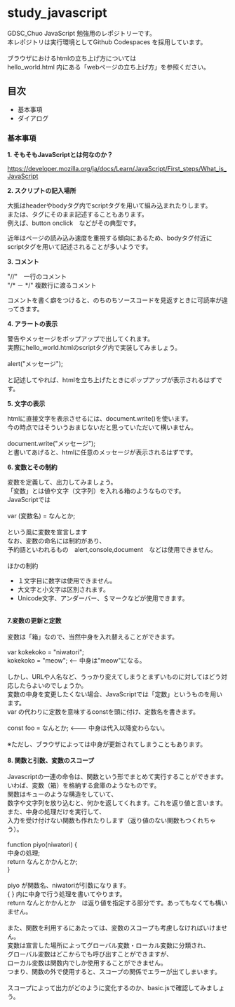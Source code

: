 # study_javascript

GDSC_Chuo JavaScript 勉強用のレポジトリーです。<br>
本レポジトリは実行環境としてGithub Codespaces を採用しています。<br>
<br>
ブラウザにおけるhtmlの立ち上げ方については<br>
hello_world.html 内にある「webページの立ち上げ方」を参照ください。<br>

## 目次
- 基本事項
- ダイアログ

### 基本事項

<strong>1. そもそもJavaScriptとは何なのか？</strong><br>

https://developer.mozilla.org/ja/docs/Learn/JavaScript/First_steps/What_is_JavaScript

<strong>2. スクリプトの記入場所</strong><br>

大抵はheaderやbodyタグ内でscriptタグを用いて組み込まれたりします。<br>
または、タグにそのまま記述することもあります。<br>
例えば、button onclick　などがその典型です。<br>

近年はページの読み込み速度を重視する傾向にあるため、bodyタグ付近にscriptタグを用いて記述されることが多いようです。<br>

<strong>3. コメント</strong><br>

"//"　一行のコメント <br>
"/* － */" 複数行に渡るコメント <br>

コメントを書く癖をつけると、のちのちソースコードを見返すときに可読率が違ってきます。<br>

<strong>4. アラートの表示</strong><br>

警告やメッセージをポップアップで出してくれます。<br>
実際にhello_world.htmlのscriptタグ内で実装してみましょう。<br>
<br>
alert("メッセージ"); <br>
<br>
と記述してやれば、htmlを立ち上げたときにポップアップが表示されるはずです。<br>

<strong>5. 文字の表示</strong><br>
  
htmlに直接文字を表示させるには、document.write()を使います。<br>
今の時点ではそういうおまじないだと思っていただいて構いません。<br>
<br>
document.write("メッセージ");
<br>
と書いてあげると、htmlに任意のメッセージが表示されるはずです。<br>
 
<strong>6. 変数とその制約</strong><br>

変数を定義して、出力してみましょう。<br>
「変数」とは値や文字（文字列）を入れる箱のようなものです。<br>
JavaScriptでは<br>
<br>
var (変数名) = なんとか;<br>
<br>
という風に変数を宣言します<br>
なお、変数の命名には制約があり、<br>
予約語といわれるもの　alert,console,document　などは使用できません。<br>
<br>
ほかの制約<br>
- １文字目に数字は使用できません。
- 大文字と小文字は区別されます。
- Unicode文字、アンダーバー、＄マークなどが使用できます。
<br>
<strong>7.変数の更新と定数</strong><br>
<br>
変数は「箱」なので、当然中身を入れ替えることができます。<br>
<br>
var kokekoko = "niwatori";<br>
kokekoko = "meow"; <-- 中身は"meow"になる。<br>
<br>
しかし、URLや人名など、うっかり変えてしまうとまずいものに対してはどう対応したらよいのでしょうか。<br>
変数の中身を変更したくない場合、JavaScriptでは「定数」というものを用います。<br>
var の代わりに定数を意味するconstを頭に付け、定数名を書きます。<br>
<br>
const foo = なんとか;  <--- 中身は代入以降変わらない。<br>
<br>
※ただし、ブラウザによっては中身が更新されてしまうこともあります。<br>
<br>
<strong>8. 関数と引数、変数のスコープ</strong><br>
<br>
Javascriptの一連の命令は、関数という形でまとめて実行することができます。<br>
いわば、変数（箱）を格納する倉庫のようなものです。<br>
関数はキューのような構造をしていて、<br>
数字や文字列を放り込むと、何かを返してくれます。これを返り値と言います。<br>
また、中身の処理だけを実行して、<br>
入力を受け付けない関数も作れたりします（返り値のない関数もつくれちゃう）。<br>
<br>
function piyo(niwatori) {<br>
中身の処理;<br>
return なんとかかんとか;<br>
}<br>
<br>
piyo が関数名、niwatoriが引数になります。<br>
{ } 内に中身で行う処理を書いてやります。<br>
return なんとかかんとか　は返り値を指定する部分です。あってもなくても構いません。<br>
<br>
また、関数を利用するにあたっては、変数のスコープも考慮しなければいけません。<br>
変数は宣言した場所によってグローバル変数・ローカル変数に分類され、<br>
グローバル変数はどこからでも呼び出すことができますが、<br>
ローカル変数は関数内でしか使用することができません。<br>
つまり、関数の外で使用すると、スコープの関係でエラーが出てしまいます。<br>
<br>
スコープによって出力がどのように変化するのか、basic.jsで確認してみましょう。<br>
